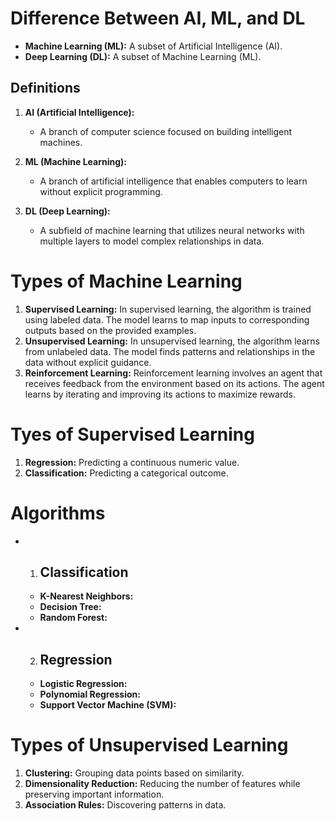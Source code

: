 # Difference Between AI, ML, and DL

- **Machine Learning (ML):** A subset of Artificial Intelligence (AI).
- **Deep Learning (DL):** A subset of Machine Learning (ML).

## Definitions

1. **AI (Artificial Intelligence):**
   - A branch of computer science focused on building intelligent machines.
2. **ML (Machine Learning):**

   - A branch of artificial intelligence that enables computers to learn without explicit programming.

3. **DL (Deep Learning):**
   - A subfield of machine learning that utilizes neural networks with multiple layers to model complex relationships in data.

# Types of Machine Learning

1. **Supervised Learning:** In supervised learning, the algorithm is trained using labeled data. The model learns to map inputs to corresponding outputs based on the provided examples.
2. **Unsupervised Learning:** In unsupervised learning, the algorithm learns from unlabeled data. The model finds patterns and relationships in the data without explicit guidance.
3. **Reinforcement Learning:** Reinforcement learning involves an agent that receives feedback from the environment based on its actions. The agent learns by iterating and improving its actions to maximize rewards.

# Tyes of Supervised Learning

1. **Regression:** Predicting a continuous numeric value.
2. **Classification:** Predicting a categorical outcome.

# Algorithms

- 1. ## Classification
  - **K-Nearest Neighbors:**
  - **Decision Tree:**
  - **Random Forest:**
- 2. ## Regression
  - **Logistic Regression:**
  - **Polynomial Regression:**
  - **Support Vector Machine (SVM):**

# Types of Unsupervised Learning

1. **Clustering:** Grouping data points based on similarity.
2. **Dimensionality Reduction:** Reducing the number of features while preserving important information.
3. **Association Rules:** Discovering patterns in data.

